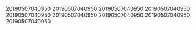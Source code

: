 20190507040950
20190507040950
20190507040950
20190507040950
20190507040950
20190507040950
20190507040950
20190507040950
20190507040950
